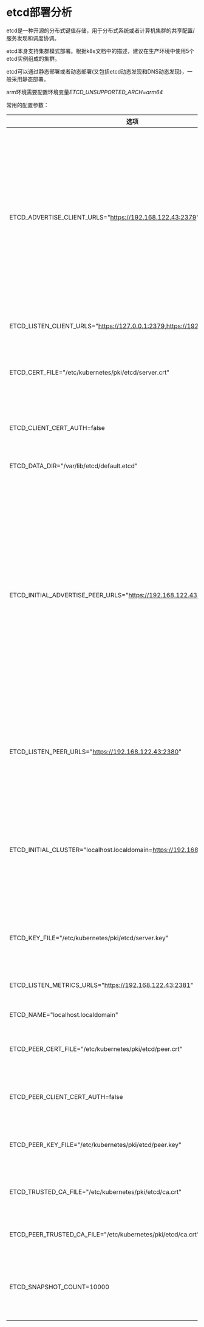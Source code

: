 #                                             etcd部署分析

etcd是一种开源的分布式键值存储，用于分布式系统或者计算机集群的共享配置/服务发现和调度协调。

etcd本身支持集群模式部署。根据k8s文档中的描述，建议在生产环境中使用5个etcd实例组成的集群。

etcd可以通过静态部署或者动态部署(又包括etcd动态发现和DNS动态发现)，一般采用静态部署。

arm环境需要配置环境变量*ETCD_UNSUPPORTED_ARCH=arm64*



常用的配置参数：

| 选项                                                         | 命令行                        | 含义                                                         |
| ------------------------------------------------------------ | ----------------------------- | ------------------------------------------------------------ |
| ETCD_ADVERTISE_CLIENT_URLS="https://192.168.122.43:2379"     | --advertise-client-urls       | 广播给其它etcd实例的当前etcd实例的HTTP/HTTPS API地址。实际提供HTTP/HTTPS API接口的地址可能会有多个，但是仅这个参数配置的地址会广播给其它etcd实例。配置的地址必须在--listen-client-urls中并且地址对于其他etcd实例可达。 |
| ETCD_LISTEN_CLIENT_URLS="https://127.0.0.1:2379,https://192.168.122.43:2379" | --listen-client-urls          | 接收HTTP/HTTPS API请求的地址。                               |
| ETCD_CERT_FILE="/etc/kubernetes/pki/etcd/server.crt"         | --cert-file                   | 该etcd实例用于HTTP/HTTPS API服务的TLS证书文件的路径          |
| ETCD_CLIENT_CERT_AUTH=false                                  | --client-cert-auth            | 该etcd实例用于HTTP/HTTPS API服务时是否验证客户端证书         |
| ETCD_DATA_DIR="/var/lib/etcd/default.etcd"                   | --data-dir                    | etcd数据的存放目录                                           |
| ETCD_INITIAL_ADVERTISE_PEER_URLS="https://192.168.122.43:2380" | --initial-advertise-peer-urls | 广播给其它etcd实例的用于和当前etcd实例通信的地址。注意该地址和提供API服务的地址不同，该地址是用于和其他etcd实例通信的，不是用于提供API服务的。实际提供通信接口的地址可能会有多个，但是仅这个参数配置的地址会广播给其它etcd实例。配置的地址必须在--listen-peer-urls中并且地址对于其他etcd实例可达。 |
| ETCD_LISTEN_PEER_URLS="https://192.168.122.43:2380"          | --listen-peer-urls            | 和其它实例通信的地址。注意这个是etcd集群的各个etcd间通信的地址，并不是提供API接口的地址。 |
| ETCD_INITIAL_CLUSTER="localhost.localdomain=https://192.168.122.43:2380" | --initial-cluster             | 集群中所有etcd通信端口的列表。key=value格式，key是etcd在集群中的名称(即--name对应的值)，value是名称对应的通信地址，多个之间使用","分隔。 |
| ETCD_KEY_FILE="/etc/kubernetes/pki/etcd/server.key"          | --key-file                    | 该etcd实例用于HTTP/HTTPS API服务的TLS密钥文件的路径          |
| ETCD_LISTEN_METRICS_URLS="https://192.168.122.43:2381"       | --listen-metrics-urls         | 提供额外的URL地址用于响应/metrics和/health查询               |
| ETCD_NAME="localhost.localdomain"                            | --name                        | etcd实例在集群中的名称                                       |
| ETCD_PEER_CERT_FILE="/etc/kubernetes/pki/etcd/peer.crt"      | --peer-cert-file              | 该etcd实例用于和其它etcd实例通信的TLS证书文件的路径          |
| ETCD_PEER_CLIENT_CERT_AUTH=false                             | --peer-client-cert-auth       | 该etcd实例用于和其它etcd实例通信时是否验证对端的证书         |
| ETCD_PEER_KEY_FILE="/etc/kubernetes/pki/etcd/peer.key"       | --peer-key-file               | 该etcd实例用于和其它etcd实例通信的TLS密钥文件的路径          |
| ETCD_TRUSTED_CA_FILE="/etc/kubernetes/pki/etcd/ca.crt"       | --trusted-ca-file             | 处理HTTP/HTTPS API请求时使用的CA文件路径                     |
| ETCD_PEER_TRUSTED_CA_FILE="/etc/kubernetes/pki/etcd/ca.crt"  | --peer-trusted-ca-file        | 和其它etcd实例通信时使用的CA文件路径                         |
| ETCD_SNAPSHOT_COUNT=10000                                    | --snapshot-count              | 触发数据快照的提交事务数量。etcd处理指定的次数的事务提交后，触发数据快照。 |

